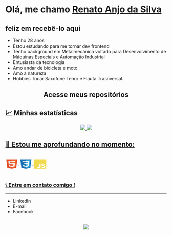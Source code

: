 # Olá, me chamo [Renato Anjo da Silva](https://www.linkedin.com/in/renato-anjo/)
## feliz em recebê-lo aqui

<ul> 
<li>Tenho 28 anos</li>
<li>Estou estudando para me tornar dev frontend</li>
<li>Tenho background em Metalmecânica voltado para Desenvolvimento de Máquinas Especiais e Automação Industrial</li>
<li>Entusiasta da tecnologia</li>
<li>Amo andar de bicicleta e moto</li>
<li>Amo a natureza</li>
<li>Hobbies Tocar Saxofone Tenor e Flauta Trasnversal.</li>
</ul>
<div align='center'>
  <h2>
    <a
    target="_blank"
    style="text-decoration: none"
    href="https://github.com/RenatoAnjo?tab=repositories"
    >Acesse meus repositórios</a>
  </h2>
</div>

## :chart_with_upwards_trend: Minhas estatísticas

<div align="center">
  <a href="https://github.com/RenatoAnjo">
  <img height="180em" src="https://github-readme-stats.vercel.app/api?username=RenatoAnjo&show_icons=true&theme=dark&include_all_commits=true&count_private=true"/>
  <img height="180em" src="https://github-readme-stats.vercel.app/api/top-langs/?username=RenatoAnjo&layout=compact&langs_count=7&theme=dark"/>
</div>

 ##  :bookmark_tabs: Estou me aprofundando no momento: 
 
<div style="display: inline_block"><br>
  <img align="center" alt="HTML" height="30" width="40" src="https://raw.githubusercontent.com/devicons/devicon/master/icons/html5/html5-original.svg">
  <img align="center" alt="CSS" height="30" width="40" src="https://raw.githubusercontent.com/devicons/devicon/master/icons/css3/css3-original.svg">
  <img align="center" alt="Js" height="30" width="40" src="https://raw.githubusercontent.com/devicons/devicon/master/icons/javascript/javascript-plain.svg">
</div>
 
 <br>
 
  ### 📞 Entre em contato comigo !
 <div>
<hr>
  <div>
    <ul>
        <li><a href="https://www.linkedin.com/in/renato-anjo/"  style="text-decoration: none" target="_blank" rel="noreferrer">
        LinkedIn
        </a></li>
        <li><a href="mailto:renato_anjo.s@hotmail.com"  style="text-decoration: none" target="_blank" rel="noreferrer">
        E-mail</li>
        <li><a href="https://www.facebook.com/anjo3003"  style="text-decoration: none" target="_blank" rel="noreferrer">
        Facebook
        </a></li>
    </ul>
</div>
  
</div>
  <br>
   <div align='center'>
<a height="150em" href="http://www.github.com/RenatoAnjo"><img src="https://github-readme-streak-stats.herokuapp.com/?user=RenatoAnjo&stroke=2ea043&background=171717&ring=3382ed&fire=3382ed&currStreakNum=0bd967&currStreakLabel=3382ed&sideNums=0bd967&sideLabels=3382ed&dates=0bd967&hide_border=true" /></a>
</div>

</div>
